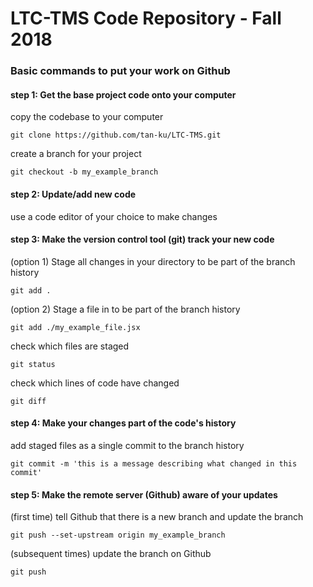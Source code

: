 # LTC-TMS Code Repository - Fall 2018

### Basic commands to put your work on Github

#### step 1: Get the base project code onto your computer
copy the codebase to your computer
```
git clone https://github.com/tan-ku/LTC-TMS.git
```

create a branch for your project
```
git checkout -b my_example_branch
```

#### step 2: Update/add new code
use a code editor of your choice to make changes

#### step 3: Make the version control tool (git) track your new code
(option 1) Stage all changes in your directory to be part of the branch history
```
git add .
```

(option 2) Stage a file in to be part of the branch history
```
git add ./my_example_file.jsx
```

check which files are staged
```
git status
```

check which lines of code have changed
```
git diff
```

#### step 4: Make your changes part of the code's history
add staged files as a single commit to the branch history
```
git commit -m 'this is a message describing what changed in this commit'
```

#### step 5: Make the remote server (Github) aware of your updates
(first time) tell Github that there is a new branch and update the branch
```
git push --set-upstream origin my_example_branch
```

(subsequent times) update the branch on Github
```
git push
```
